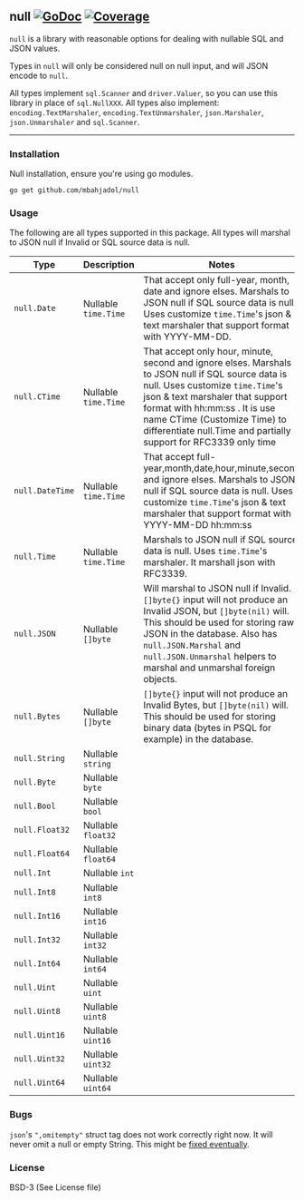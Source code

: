 ## null [![GoDoc](https://godoc.org/github.com/mbahjadol/null?status.svg)](https://godoc.org/github.com/mbahjadol/null) [![Coverage](http://gocover.io/_badge/github.com/mbahjadol/null)](http://gocover.io/github.com/mbahjadol/null)

`null` is a library with reasonable options for dealing with nullable SQL and
JSON values.

Types in `null` will only be considered null on null input, and will JSON
encode to `null`.

All types implement `sql.Scanner` and `driver.Valuer`, so you can use this
library in place of `sql.NullXXX`. All types also implement:
`encoding.TextMarshaler`, `encoding.TextUnmarshaler`, `json.Marshaler`,
`json.Unmarshaler` and `sql.Scanner`.

---

### Installation

Null installation, ensure you're using go modules.

```
go get github.com/mbahjadol/null
```

### Usage

The following are all types supported in this package. All types will marshal
to JSON null if Invalid or SQL source data is null.

| Type | Description | Notes |
|------|-------------|-------|
| `null.Date` | Nullable `time.Time` | That accept only full-year, month, date and ignore elses. Marshals to JSON null if SQL source data is null. Uses customize `time.Time`'s json & text marshaler that support format with YYYY-MM-DD. |
| `null.CTime` | Nullable `time.Time` | That accept only hour, minute, second and ignore elses. Marshals to JSON null if SQL source data is null. Uses customize `time.Time`'s json & text marshaler that support format with hh:mm:ss . It is use name CTime (Customize Time) to differentiate null.Time and partially support for RFC3339 only time |
| `null.DateTime` | Nullable `time.Time` | That accept full-year,month,date,hour,minute,second and ignore elses. Marshals to JSON null if SQL source data is null. Uses customize `time.Time`'s json & text marshaler that support format with YYYY-MM-DD hh:mm:ss |
| `null.Time` | Nullable `time.Time` | Marshals to JSON null if SQL source data is null. Uses `time.Time`'s marshaler. It marshall json with RFC3339.|
| `null.JSON` | Nullable `[]byte` | Will marshal to JSON null if Invalid. `[]byte{}` input will not produce an Invalid JSON, but `[]byte(nil)` will. This should be used for storing raw JSON in the database. Also has `null.JSON.Marshal` and `null.JSON.Unmarshal` helpers to marshal and unmarshal foreign objects. |
| `null.Bytes` | Nullable `[]byte` | `[]byte{}` input will not produce an Invalid Bytes, but `[]byte(nil)` will. This should be used for storing binary data (bytes in PSQL for example) in the database. |
| `null.String` | Nullable `string` | |
| `null.Byte` | Nullable `byte` | |
| `null.Bool` | Nullable `bool` | |
| `null.Float32` | Nullable `float32` | |
| `null.Float64` | Nullable `float64` | |
| `null.Int` | Nullable `int` | |
| `null.Int8` | Nullable `int8` | |
| `null.Int16` | Nullable `int16` | |
| `null.Int32` | Nullable `int32` | |
| `null.Int64` | Nullable `int64` | |
| `null.Uint` | Nullable `uint` | |
| `null.Uint8` | Nullable `uint8` | |
| `null.Uint16` | Nullable `uint16` | |
| `null.Uint32` | Nullable `uint32` | |
| `null.Uint64` | Nullable `uint64` | | |

### Bugs

`json`'s `",omitempty"` struct tag does not work correctly right now. It will
never omit a null or empty String. This might be [fixed
eventually](https://github.com/golang/go/issues/4357).


### License

BSD-3 (See License file)
